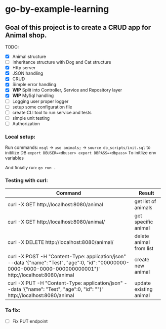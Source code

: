 # go-by-example-learning

## Goal of this project is to create a CRUD app for Animal shop.

TODO:
- [X] Animal structure
- [ ] Inheritance structure with Dog and Cat structure
- [X] Http server
- [X] JSON handling
- [X] CRUD
- [X] Simple error handling
- [X] **WIP** Split into Controller, Service and Repository layer
- [X] **WIP** MySql handling
- [ ] Logging user proper logger
- [ ] setup some configuration file
- [ ] create CLI tool to run service and tests
- [ ] simple unit testing
- [ ] Authorization

### Local setup:


Run commands: 
`msql` -> `use animals;` -> `source db_scripts/init.sql` to initilize DB
`
export DBUSER=<dbuser>
export DBPASS=<dbpass>
`
To initlize env variables

And finially run: `go run .`

### Testing with curl:

| Command | Result |
| --- | --- |
| curl -X GET http://localhost:8080/animal | get list of animals |
| curl -X GET http://localhost:8080/animal/<id> | get specific animal |
| curl -X DELETE http://localhost:8080/animal/<id> | delete animal from list |
| curl -X POST -H "Content-Type: application/json" --data '{"name": "Test", "age":0, "id": "00000000-0000-0000-0000-000000000001"}' http://localhost:8080/animal | create new animal |
| curl -X PUT -H "Content-Type: application/json" --data '{"name": "Test", "age":0, "id": "<existing ID>"}' http://localhost:8080/animal | update existing animal |

### To fix:
- [ ] Fix PUT endpoint
